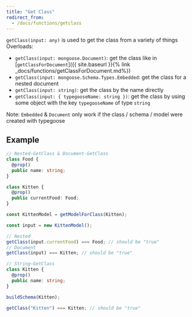 ```yaml
---
title: "Get Class"
redirect_from:
  - /docs/functions/getclass
---
```


`getClass(input: any)` is used to get the class from a variety of things  
Overloads:
- `getClass(input: mongoose.Document)`: get the class like in [`getClassForDocument`]({{ site.baseurl }}{% link _docs/functions/getClassForDocument.md%})
- `getClass(input: mongoose.Schema.Types.Embedded`: get the class for a nested document
- `getClass(input: string)`: get the class by the name directly
- `getClass(input: { typegooseName: string })`: get the class by using some object with the key `typegooseName` of type `string`

Note: `Embedded` & `Document` only work if the class / schema / model were created with typegoose

## Example

```ts
// Nested-GetClass & Document-GetClass
class Food {
  @prop()
  public name: string;
}

class Kitten {
  @prop()
  public currentFood: Food;
}

const KittenModel = getModelForClass(Kitten);

const input = new KittenModel();

// Nested
getClass(input.currentFood) === Food; // should be "true"
// Document
getClass(input) === Kitten; // should be "true"
```

```ts
// String-GetClass
class Kitten {
  @prop()
  public name: string;
}

buildSchema(Kitten);

getClass("Kitten") === Kitten; // should be "true"
```
